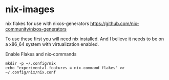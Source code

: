 # nix-images
nix flakes for use with nixos-generators
https://github.com/nix-community/nixos-generators


To use these first you will need nix installed. And I believe it needs to be on a x86_64 system with virtualization enabled.

Enable Flakes and nix-commands
```
mkdir -p ~/.config/nix
echo "experimental-features = nix-command flakes" >> ~/.config/nix/nix.conf
```
